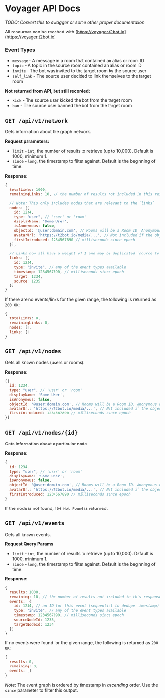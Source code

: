 # Voyager API Docs

*TODO: Convert this to swagger or some other proper documentation*

All resources can be reached with [https://voyager.t2bot.io](https://voyager.t2bot.io)

### Event Types

* `message` - A message in a room that contained an alias or room ID
* `topic` - A topic in the source room contained an alias or room ID
* `invite` - The bot was invited to the target room by the source user
* `self_link` - The source user decided to link themselves to the target room

**Not returned from API, but still recorded:**
* `kick` - The source user kicked the bot from the target room
* `ban` - The source user banned the bot from the target room
 
## `GET /api/v1/network`

Gets information about the graph network.

**Request parameters:**
* `limit` - `int`, the number of results to retrieve (up to 10,000). Default is 1000, minimum 1.
* `since` - `long`, the timestamp to filter against. Default is the beginning of time.

**Response:**
```javascript
{
  totalLinks: 1000,
  remainingLinks: 10, // the number of results not included in this response that are after `since`

  // Note: This only includes nodes that are relevant to the `links`
  nodes: [{
    id: 1234,
    type: "user", // 'user' or 'room'
    displayName: 'Some User',
    isAnonymous: false,
    objectId: '@user:domain.com', // Rooms will be a Room ID. Anonymous nodes don't have this field.
    avatarUrl: 'https://t2bot.io/media/...', // Not included if the object doesn't have an avatar
    firstIntroduced: 1234567890 // milliseconds since epoch
  }],
  
  // Links now all have a weight of 1 and may be duplicated (source to target). 
  links: [{
    id: 1234,
    type: "invite", // any of the event types available
    timestamp: 1234567890, // milliseconds since epoch
    target: 1234,
    source: 1235
  }]
}
```

If there are no events/links for the given range, the following is returned as `200 OK`:
```javascript
{
  totalLinks: 0,
  remainingLinks: 0,
  nodes: [],
  links: []
}
```

## `GET /api/v1/nodes`

Gets all known nodes (users or rooms).

**Response:**
```javascript
[{
  id: 1234,
  type: "user", // 'user' or 'room'
  displayName: 'Some User',
  isAnonymous: false,
  objectId: '@user:domain.com', // Rooms will be a Room ID. Anonymous nodes don't have this field.
  avatarUrl: 'https://t2bot.io/media/...', // Not included if the object doesn't have an avatar
  firstIntroduced: 1234567890 // milliseconds since epoch
}]
```

## `GET /api/v1/nodes/{id}`

Gets information about a particular node

**Response:**
```javascript
{
  id: 1234,
  type: "user", // 'user' or 'room'
  displayName: 'Some User',
  isAnonymous: false,
  objectId: '@user:domain.com', // Rooms will be a Room ID. Anonymous nodes don't have this field.
  avatarUrl: 'https://t2bot.io/media/...', // Not included if the object doesn't have an avatar
  firstIntroduced: 1234567890 // milliseconds since epoch
}
```

If the node is not found, `404 Not Found` is returned.

## `GET /api/v1/events`

Gets all known events.

**Request Query Params**
* `limit` - `int`, the number of results to retrieve (up to 10,000). Default is 1000, minimum 1.
* `since` - `long`, the timestamp to filter against. Default is the beginning of time.

**Response:**
```javascript
{
  results: 1000,
  remaining: 10, // the number of results not included in this response that are after `since`
  events: [{
    id: 1234, // an ID for this event (sequential to dedupe timestamp)
    type: "invite", // any of the event types available
    timestamp: 1234567890, // milliseconds since epoch
    sourceNodeId: 1235,
    targetNodeId: 1234
  }]
}
```

If no events were found for the given range, the following is returned as `200 OK`:
```javascript
{
  results: 0,
  remaining: 0,
  events: []
}
```

*Note*: The event graph is ordered by timestamp in *ascending* order. Use the `since` parameter to filter this output.